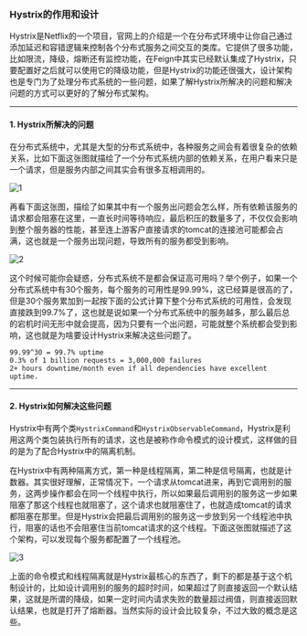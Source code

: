 ### Hystrix的作用和设计

Hystrix是Netflix的一个项目，官网上的介绍是一个在分布式环境中让你自己通过添加延迟和容错逻辑来控制各个分布式服务之间交互的类库。它提供了很多功能，比如限流，降级，熔断还有监控功能，在Feign中其实已经默认集成了Hystrix，只要配置好之后就可以使用它的降级功能，但是Hystrix的功能还很强大，设计架构也是专门为了处理分布式系统的一些问题，如果了解Hystrix所解决的问题和解决问题的方式可以更好的了解分布式架构。


---


#### 1. Hystrix所解决的问题

在分布式系统中，尤其是大型的分布式系统中，各种服务之间会有着很复杂的依赖关系，比如下面这张图就描绘了一个分布式系统内部的依赖关系，在用户看来只是一个请求，但是服务内部之间其实会有很多互相调用的。


![1](https://github.com/nemolpsky/note/raw/master/file/mirco/hystrix/images/1.png)


再看下面这张图，描绘了如果其中有一个服务出问题会怎么样，所有依赖该服务的请求都会阻塞在这里，一直长时间等待响应，最后积压的数量多了，不仅仅会影响到整个服务器的性能，甚至连上游客户直接请求的tomcat的连接池可能都会占满，这也就是一个服务出现问题，导致所有的服务都受到影响。


![2](https://github.com/nemolpsky/note/raw/master/file/mirco/hystrix/images/2.png)


这个时候可能你会疑惑，分布式系统不是都会保证高可用吗？举个例子，如果一个分布式系统中有30个服务，每个服务的可用性是99.99%，这已经算是很高的了，但是30个服务累加到一起按下面的公式计算下整个分布式系统的可用性，会发现直接跌到99.7%了，这也就是说如果一个分布式系统中的服务越多，那么最后总的宕机时间无形中就会提高，因为只要有一个出问题，可能就整个系统都会受到影响，这也就是为啥要设计Hystrix来解决这些问题了。

```
99.99^30 = 99.7% uptime
0.3% of 1 billion requests = 3,000,000 failures
2+ hours downtime/month even if all dependencies have excellent uptime.
```

---

#### 2. Hystrix如何解决这些问题

Hystrix中有两个类```HystrixCommand```和```HystrixObservableCommand```，Hystrix是利用这两个类包装执行所有的请求，这也是被称作命令模式的设计模式，这样做的目的是为了配合Hystrix中的隔离机制。

在Hystrix中有两种隔离方式，第一种是线程隔离，第二种是信号隔离，也就是计数器。其实很好理解，正常情况下，一个请求从tomcat进来，再到它调用别的服务，这两步操作都会在同一个线程中执行，所以如果最后调用别的服务这一步如果阻塞了那这个线程也就阻塞了，这个请求也就阻塞住了，也就造成tomcat的请求都阻塞在那里。但是Hystrix会把最后调用别的服务这一步放到另一个线程池中执行，阻塞的话也不会阻塞住当前tomcat请求的这个线程。下面这张图就描述了这个架构，可以发现每个服务都配置了一个线程池。


![3](https://github.com/nemolpsky/note/raw/master/file/mirco/hystrix/images/3.png)


上面的命令模式和线程隔离就是Hystrix最核心的东西了，剩下的都是基于这个机制设计的，比如设计调用别的服务的超时时间，如果超过了则直接返回一个默认结果，这就是所谓的降级，如果一定时间内请求失败的数量超过阀值，则直接返回默认结果，也就是打开了熔断器。当然实际的设计会比较复杂，不过大致的概念是这些。